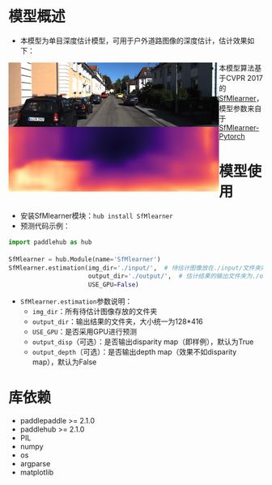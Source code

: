 # 模型概述

- 本模型为单目深度估计模型，可用于户外道路图像的深度估计，估计效果如下：

<img src="demo/demo.png" style="float:left;" />

- 本模型算法基于CVPR 2017的[SfMlearner](https://openaccess.thecvf.com/content_cvpr_2017/html/Zhou_Unsupervised_Learning_of_CVPR_2017_paper.html)，模型参数来自于[SfMlearner-Pytorch](https://github.com/ClementPinard/SfmLearner-Pytorch)

# 模型使用

- 安装SfMlearner模块：`hub install SfMlearner`
- 预测代码示例：

```python
import paddlehub as hub

SfMlearner = hub.Module(name='SfMlearner')
SfMlearner.estimation(img_dir='./input/',  # 待估计图像放在./input/文件夹内，支持jpg, jpeg, png等常见图像格式
                      output_dir='./output/',  # 估计结果的输出文件夹为./output/
                      USE_GPU=False)
```

- `SfMlearner.estimation`参数说明：
  - `img_dir`：所有待估计图像存放的文件夹
  - `output_dir`：输出结果的文件夹，大小统一为128*416
  - `USE_GPU`：是否采用GPU进行预测
  - `output_disp`（可选）：是否输出disparity map（即样例），默认为True
  - `output_depth`（可选）：是否输出depth map（效果不如disparity map），默认为False

# 库依赖

- paddlepaddle >= 2.1.0
- paddlehub >= 2.1.0
- PIL
- numpy
- os
- argparse
- matplotlib



